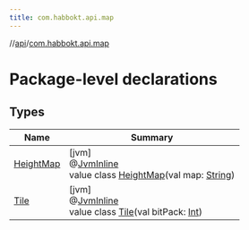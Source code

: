 ```yaml
---
title: com.habbokt.api.map
---
```

//[api](../../index.html)/[com.habbokt.api.map](index.html)



# Package-level declarations



## Types


| Name | Summary |
|---|---|
| [HeightMap](-height-map/index.html) | [jvm]<br>@[JvmInline](https://kotlinlang.org/api/latest/jvm/stdlib/kotlin.jvm/-jvm-inline/index.html)<br>value class [HeightMap](-height-map/index.html)(val map: [String](https://kotlinlang.org/api/latest/jvm/stdlib/kotlin/-string/index.html)) |
| [Tile](-tile/index.html) | [jvm]<br>@[JvmInline](https://kotlinlang.org/api/latest/jvm/stdlib/kotlin.jvm/-jvm-inline/index.html)<br>value class [Tile](-tile/index.html)(val bitPack: [Int](https://kotlinlang.org/api/latest/jvm/stdlib/kotlin/-int/index.html)) |

